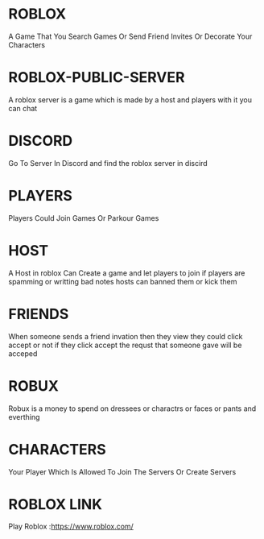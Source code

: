 # ROBLOX 
A Game That You Search Games Or Send Friend Invites Or Decorate Your Characters
# ROBLOX-PUBLIC-SERVER
A roblox server is a game which is made by a host and players with it you can chat 
# DISCORD
Go To Server In Discord and find the roblox server in discird 
# PLAYERS
Players Could Join Games Or Parkour Games 
# HOST
A Host in roblox Can Create a game and let players to join if players are spamming or writting bad notes hosts can banned them or kick them
# FRIENDS
When someone sends a friend invation then they view they could click accept or not if they click accept the requst that someone gave will be acceped 
# ROBUX
Robux is a money to spend on dressees or charactrs or faces or pants and everthing
# CHARACTERS
Your Player Which Is Allowed To Join The Servers Or Create Servers
# ROBLOX LINK
Play Roblox :https://www.roblox.com/
